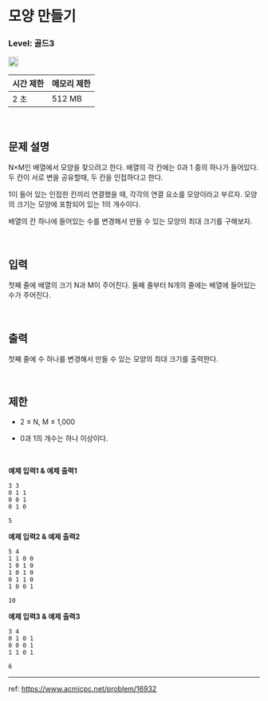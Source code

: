 # 모양 만들기

### Level: 골드3

<img src="https://d2gd6pc034wcta.cloudfront.net/tier/13.svg" style="width: 20px" />

<br>

| 시간 제한 | 메모리 제한 |
| -------- | ---------- |
| 2 초 | 512 MB |

<br>

## 문제 설명

N×M인 배열에서 모양을 찾으려고 한다. 배열의 각 칸에는 0과 1 중의 하나가 들어있다. 두 칸이 서로 변을 공유할때, 두 칸을 인접하다고 한다.

1이 들어 있는 인접한 칸끼리 연결했을 때, 각각의 연결 요소를 모양이라고 부르자. 모양의 크기는 모양에 포함되어 있는 1의 개수이다.

배열의 칸 하나에 들어있는 수를 변경해서 만들 수 있는 모양의 최대 크기를 구해보자.

<br>

## 입력

첫째 줄에 배열의 크기 N과 M이 주어진다. 둘째 줄부터 N개의 줄에는 배열에 들어있는 수가 주어진다.

<br>

## 출력

첫째 줄에 수 하나를 변경해서 만들 수 있는 모양의 최대 크기를 출력한다.

<br>

## 제한

- 2 ≤ N, M ≤ 1,000

- 0과 1의 개수는 하나 이상이다.

<br>

**예제 입력1 & 예제 출력1**

```
3 3
0 1 1
0 0 1
0 1 0

```

```
5

```

**예제 입력2 & 예제 출력2**

```
5 4
1 1 0 0
1 0 1 0
1 0 1 0
0 1 1 0
1 0 0 1

```

```
10

```

**예제 입력3 & 예제 출력3**

```
3 4
0 1 0 1
0 0 0 1
1 1 0 1

```

```
6

```

---

ref: https://www.acmicpc.net/problem/16932